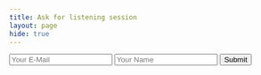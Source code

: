 ```yaml
---
title: Ask for listening session
layout: page
hide: true
---
```


<script>
function handleSubmit(event) {
  event.preventDefault();

  const data = new FormData(event.target);

  const value = data.get('senderemail');
  const value = data.get('sendername');
  const value = data.get('hifisetupid');

  console.log({ value });
}

const form = document.querySelector('form');
form.addEventListener('submit', handleSubmit);
</script>


<form id="hifiform" accept-charset="UTF-8" action=https://prod-26.westeurope.logic.azure.com:443/workflows/d6db27358f80434ba0cd477bfe2325da/triggers/manual/paths/invoke?api-version=2016-10-01&sp=%2Ftriggers%2Fmanual%2Frun&sv=1.0&sig=sM17fd913-GhCh-zD9MPwpseRrFU_-ZCoIB5kmLITqU" method="POST">
  <input type="email" name="senderemail" placeholder="Your E-Mail">
  <input type="text" name="sendername" placeholder="Your Name">
  <input type="hidden" name="hifisetupid" value="">
  <button type="submit">Submit</button>
</form>
